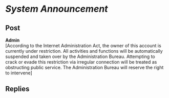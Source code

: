 # ***System Announcement***
## Post
**Admin**<br>
[According to the Internet Administration Act, the owner of this account is currently under restriction. All activities and functions will be automatically suspended and taken over by the Administration Bureau. Attempting to crack or evade this restriction via irregular connection will be treated as obstructing public service. The Administration Bureau will reserve the right to intervene]
## Replies
